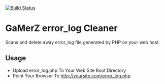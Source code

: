 [![Build Status](https://travis-ci.org/lesterchan/gamerz-error_log-cleaner.svg?branch=master)](https://travis-ci.org/lesterchan/gamerz-error_log-cleaner)
# GaMerZ error_log Cleaner
Scans and delete away error_log file generated by PHP on your web host.

## Usage

* Upload error_log.php To Your Web Site Root Directory
* Point Your Browser To http://yoursite.com/error_log.php